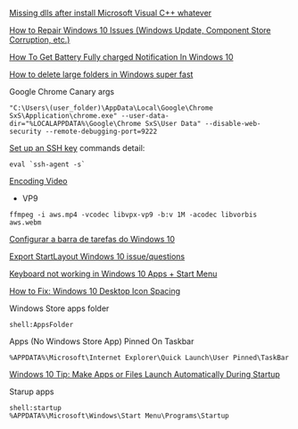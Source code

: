 [Missing dlls after install Microsoft Visual C++ whatever](ahk/README.md)

[How to Repair Windows 10 Issues (Windows Update, Component Store Corruption, etc.)](hackaapl.com/how-to-repair-windows-10-issues-windows-update-component-store-corruption-etc/)

[How To Get Battery Fully charged Notification In Windows 10](https://thegeekpage.com/battery-full-charged-notification-in-windows-10/#:~:text=When%20your%20Laptop's%20battery%20level,when%20the%20battery%20is%20full.&text=If%20you%20are%20using%20any,the%20battery%20level%20is%20full.)

[How to delete large folders in Windows super fast](https://www.ghacks.net/2017/07/18/how-to-delete-large-folders-in-windows-super-fast/)

Google Chrome Canary args

```
"C:\Users\(user_folder)\AppData\Local\Google\Chrome SxS\Application\chrome.exe" --user-data-dir="%LOCALAPPDATA%\Google\Chrome SxS\User Data" --disable-web-security --remote-debugging-port=9222
```

[Set up an SSH key](https://confluence.atlassian.com/bitbucket/set-up-an-ssh-key-728138079.html)
commands detail:
```
eval `ssh-agent -s`
````

[Encoding Video](https://gist.github.com/Vestride/278e13915894821e1d6f)
* VP9
```
ffmpeg -i aws.mp4 -vcodec libvpx-vp9 -b:v 1M -acodec libvorbis aws.webm
```

[Configurar a barra de tarefas do Windows 10](https://docs.microsoft.com/pt-br/windows/configuration//configure-windows-10-taskbar)

[Export StartLayout Windows 10 issue/questions](https://community.spiceworks.com/topic/2026343-export-startlayout-windows-10-issue-questions)

[Keyboard not working in Windows 10 Apps + Start Menu](https://superuser.com/questions/1125367/keyboard-not-working-in-windows-10-apps-start-menu)

[How to Fix: Windows 10 Desktop Icon Spacing](https://www.infopackets.com/news/9719/how-fix-windows-10-desktop-icon-spacing#:~:text=Hold%20down%20the%20CTRL%20key,CTRL%20key%20on%20the%20keyboard.)

Windows Store apps folder

```
shell:AppsFolder
```

Apps (No Windows Store App) Pinned On Taskbar

```
%APPDATA%\Microsoft\Internet Explorer\Quick Launch\User Pinned\TaskBar
```

[Windows 10 Tip: Make Apps or Files Launch Automatically During Startup](https://www.groovypost.com/howto/windows-10-make-apps-files-launch-automatically-during-startup/)

Starup apps

```
shell:startup
%APPDATA%\Microsoft\Windows\Start Menu\Programs\Startup
```

